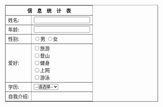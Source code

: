<!DOCTYPE html>
<html>
	<head>
		<meta charset="utf-8" />
		<title></title>
	</head>
	<body>
		<table border="1" align="center">
			<tr>
				<th colspan="2">信&emsp;息&emsp;统&emsp;计&emsp;表</th>
			</tr>
			<tr>
				<td>姓名:</td>
				<td>
						<input type="text" name="name"><br>
				</td>
			</tr>
			<tr>
				<td>年龄:</td>
				<td>
					<input type="text" name="age"><br>
				</td>
			</tr>
			<tr>
				<td>性别:</td>
				<td>
					<input type="radio" name="sex" value="male">男
					<input type="radio" name="sex" value="female">女
				</td>
			</tr>
			<tr>
				<td>爱好:</td>
				<td>
					<input type="checkbox" name="hobby" value="Travel">旅游<br>
					<input type="checkbox" name="hobby" value="Climbing">登山<br>
					<input type="checkbox" name="hobby" value="Gym">健身<br>
					<input type="checkbox" name="hobby" value="Online">上网<br>
					<input type="checkbox" name="hobby" value="Swimming">游泳
				</td>
			</tr>
			<tr>
				<td>学历:</td>
				<td>
					<select name="cars">
						<option value="choose">--请选择--</option><br>
						<option value="Primary">小学</option><br>
						<option value="Junior">初中</option><br>
						<option value="High">高中</option><br>
						<option value="Baccalaureat">本科</option><br>
						<option value="Graduate">研究生</option><br>
				</td>
			</tr>
			<tr>
				<td>自我介绍:</td>
				<td>
					
			
      
</html>
